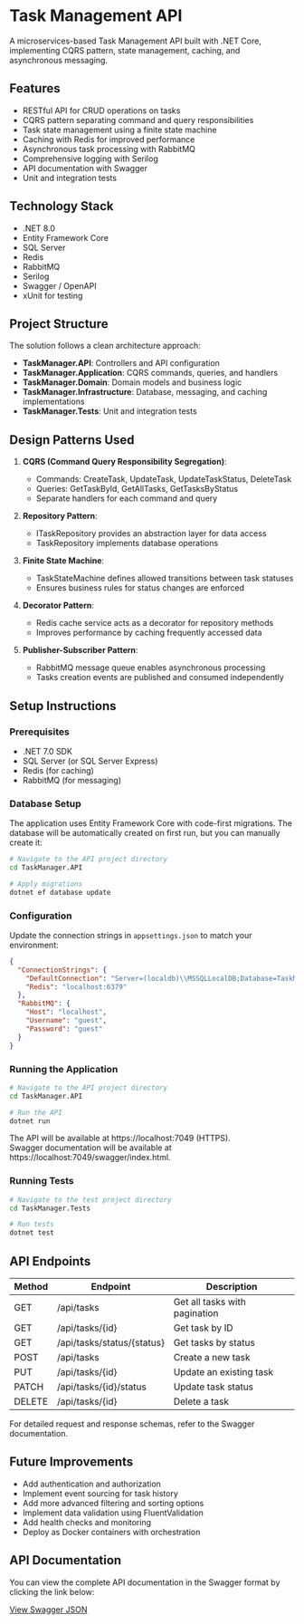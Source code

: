 # Task Management API

A microservices-based Task Management API built with .NET Core, implementing CQRS pattern, state management, caching, and asynchronous messaging.

## Features

- RESTful API for CRUD operations on tasks
- CQRS pattern separating command and query responsibilities
- Task state management using a finite state machine
- Caching with Redis for improved performance
- Asynchronous task processing with RabbitMQ
- Comprehensive logging with Serilog
- API documentation with Swagger
- Unit and integration tests

## Technology Stack

- .NET 8.0
- Entity Framework Core
- SQL Server
- Redis
- RabbitMQ
- Serilog
- Swagger / OpenAPI
- xUnit for testing

## Project Structure

The solution follows a clean architecture approach:

- **TaskManager.API**: Controllers and API configuration
- **TaskManager.Application**: CQRS commands, queries, and handlers
- **TaskManager.Domain**: Domain models and business logic
- **TaskManager.Infrastructure**: Database, messaging, and caching implementations
- **TaskManager.Tests**: Unit and integration tests

## Design Patterns Used

1. **CQRS (Command Query Responsibility Segregation)**:
   - Commands: CreateTask, UpdateTask, UpdateTaskStatus, DeleteTask
   - Queries: GetTaskById, GetAllTasks, GetTasksByStatus
   - Separate handlers for each command and query

2. **Repository Pattern**:
   - ITaskRepository provides an abstraction layer for data access
   - TaskRepository implements database operations

3. **Finite State Machine**:
   - TaskStateMachine defines allowed transitions between task statuses
   - Ensures business rules for status changes are enforced

4. **Decorator Pattern**:
   - Redis cache service acts as a decorator for repository methods
   - Improves performance by caching frequently accessed data

5. **Publisher-Subscriber Pattern**:
   - RabbitMQ message queue enables asynchronous processing
   - Tasks creation events are published and consumed independently


## Setup Instructions

### Prerequisites

- .NET 7.0 SDK
- SQL Server (or SQL Server Express)
- Redis (for caching)
- RabbitMQ (for messaging)

### Database Setup

The application uses Entity Framework Core with code-first migrations. The database will be automatically created on first run, but you can manually create it:

```bash
# Navigate to the API project directory
cd TaskManager.API

# Apply migrations
dotnet ef database update
```

### Configuration

Update the connection strings in `appsettings.json` to match your environment:

```json
{
  "ConnectionStrings": {
    "DefaultConnection": "Server=(localdb)\\MSSQLLocalDB;Database=TaskManagerDb;Trusted_Connection=True;MultipleActiveResultSets=true",
    "Redis": "localhost:6379"
  },
  "RabbitMQ": {
    "Host": "localhost",
    "Username": "guest",
    "Password": "guest"
  }
}
```

### Running the Application

```bash
# Navigate to the API project directory
cd TaskManager.API

# Run the API
dotnet run
```

The API will be available at https://localhost:7049 (HTTPS).  
Swagger documentation will be available at https://localhost:7049/swagger/index.html.

### Running Tests

```bash
# Navigate to the test project directory
cd TaskManager.Tests

# Run tests
dotnet test
```

## API Endpoints

| Method | Endpoint                | Description                |
|--------|-------------------------|----------------------------|
| GET    | /api/tasks              | Get all tasks with pagination |
| GET    | /api/tasks/{id}         | Get task by ID             |
| GET    | /api/tasks/status/{status} | Get tasks by status     |
| POST   | /api/tasks              | Create a new task          |
| PUT    | /api/tasks/{id}         | Update an existing task    |
| PATCH  | /api/tasks/{id}/status  | Update task status         |
| DELETE | /api/tasks/{id}         | Delete a task              |

For detailed request and response schemas, refer to the Swagger documentation.

## Future Improvements

- Add authentication and authorization
- Implement event sourcing for task history
- Add more advanced filtering and sorting options
- Implement data validation using FluentValidation
- Add health checks and monitoring
- Deploy as Docker containers with orchestration

## API Documentation

You can view the complete API documentation in the Swagger format by clicking the link below:

[View Swagger JSON](https://raw.githubusercontent.com/oluwasege/TaskManager/refs/heads/master/TaskManager.API/swagger.json)
